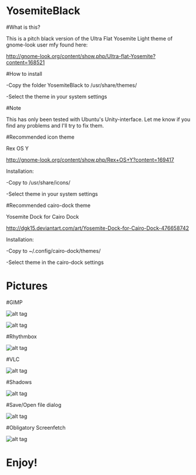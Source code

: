 # YosemiteBlack

#What is this?

This is a pitch black version of the Ultra Flat Yosemite Light theme of gnome-look user mfy found here:

http://gnome-look.org/content/show.php/Ultra-flat-Yosemite?content=168521

#How to install

-Copy the folder YosemiteBlack to /usr/share/themes/

-Select the theme in your system settings

#Note

This has only been tested with Ubuntu's Unity-interface. Let me know if you find any problems and I'll try to fix them.

#Recommended icon theme

Rex OS Y

http://gnome-look.org/content/show.php/Rex+OS+Y?content=169417

Installation: 

-Copy to /usr/share/icons/

-Select theme in your system settings

#Recommended cairo-dock theme

Yosemite Dock for Cairo Dock

http://dgk15.deviantart.com/art/Yosemite-Dock-for-Cairo-Dock-476658742

Installation:

-Copy to ~/.config/cairo-dock/themes/

-Select theme in the cairo-dock settings

# Pictures

#GIMP

![alt tag](https://i.imgur.com/YAJw7uL.png)

![alt tag](http://i.imgur.com/syxfP7Y.png)

#Rhythmbox

![alt tag](http://i.imgur.com/VWOS4xz.png)

#VLC

![alt tag](http://i.imgur.com/0tZIpyl.png)

#Shadows

![alt tag](http://i.imgur.com/5SCha3U.png)

#Save/Open file dialog

![alt tag](http://i.imgur.com/Kz9FZlr.png)

#Obligatory Screenfetch

![alt tag](http://i.imgur.com/hApWT5n.png)

# Enjoy!
